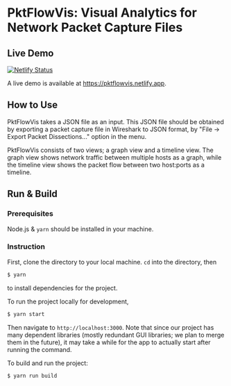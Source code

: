 # PktFlowVis: Visual Analytics for Network Packet Capture Files

## Live Demo
[![Netlify Status](https://api.netlify.com/api/v1/badges/e59ce2f7-877e-48dc-8bb0-36edab75cbdc/deploy-status)](https://app.netlify.com/sites/pktflowvis/deploys)

A live demo is available at <https://pktflowvis.netlify.app>.

## How to Use

PktFlowVis takes a JSON file as an input. This JSON file should be obtained by exporting a packet capture file in Wireshark to JSON format, by "File -> Export Packet Dissections..." option in the menu.

PktFlowVis consists of two views; a graph view and a timeline view.
The graph view shows network traffic between multiple hosts as a graph, while the timeline view shows the packet flow between two host:ports as a timeline.

## Run & Build

### Prerequisites

Node.js & `yarn` should be installed in your machine.

### Instruction
First, clone the directory to your local machine.
`cd` into the directory, then

```bash
$ yarn
```

to install dependencies for the project.

To run the project locally for development, 
```bash
$ yarn start
```
Then navigate to `http://localhost:3000`.
Note that since our project has many dependent libraries (mostly redundant GUI libraries; we plan to merge them in the future), it may take a while for the app to actually start after running the command.

To build and run the project:
```bash
$ yarn run build
```
